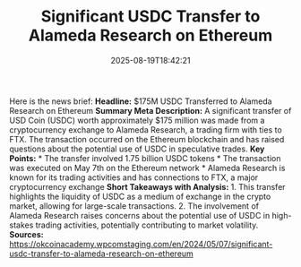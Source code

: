 ﻿---
title: "Significant USDC Transfer to Alameda Research on Ethereum"
date: "2025-08-19T18:42:21"
category: "Markets"
summary: ""
slug: "significant usdc transfer to alameda research on ethereum"
source_urls:
  - "https://okcoinacademy.wpcomstaging.com/en/2024/05/07/significant-usdc-transfer-to-alameda-research-on-ethereum"
seo:
  title: "Significant USDC Transfer to Alameda Research on Ethereum | Hash n Hedge"
  description: ""
  keywords: ["news", "markets", "brief"]
---
Here is the news brief:  **Headline:** $175M USDC Transferred to Alameda Research on Ethereum  **Summary Meta Description:** A significant transfer of USD Coin (USDC) worth approximately $175 million was made from a cryptocurrency exchange to Alameda Research, a trading firm with ties to FTX. The transaction occurred on the Ethereum blockchain and has raised questions about the potential use of USDC in speculative trades.  **Key Points:**  * The transfer involved 1.75 billion USDC tokens * The transaction was executed on May 7th on the Ethereum network * Alameda Research is known for its trading activities and has connections to FTX, a major cryptocurrency exchange  **Short Takeaways with Analysis:**  1. This transfer highlights the liquidity of USDC as a medium of exchange in the crypto market, allowing for large-scale transactions. 2. The involvement of Alameda Research raises concerns about the potential use of USDC in high-stakes trading activities, potentially contributing to market volatility.  **Sources:**  https://okcoinacademy.wpcomstaging.com/en/2024/05/07/significant-usdc-transfer-to-alameda-research-on-ethereum 
